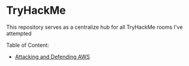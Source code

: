 # TryHackMe

This repository serves as a centralize hub for all TryHackMe rooms I've attempted

Table of Content:
- [Attacking and Defending AWS](attacking-defending-aws)
